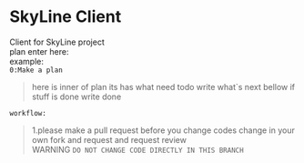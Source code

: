 # SkyLine Client
Client for SkyLine project  
plan enter here:  
example:  
`0:Make a plan`  
 >here is inner of plan  its has what need todo
> write what`s next bellow if stuff is done write done 

`workflow:`
>1.please make a pull request before you change codes change in your own fork and request and request review  
> WARNING `DO NOT CHANGE CODE DIRECTLY IN THIS BRANCH`